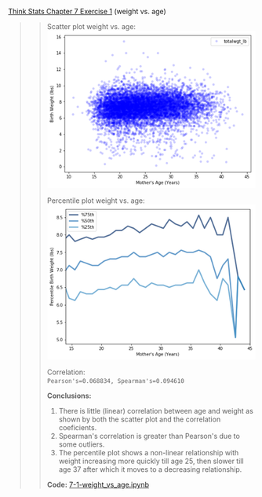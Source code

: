 [Think Stats Chapter 7 Exercise 1](http://greenteapress.com/thinkstats2/html/thinkstats2008.html#toc70) (weight vs. age)

>> Scatter plot weight vs. age:  
>> ![7-1-weight_vs_age-plot-1.png](7-1-weight_vs_age-plot-1.png)  
>>
>> Percentile plot weight vs. age:  
>> ![7-1-weight_vs_age-plot-2.png](7-1-weight_vs_age-plot-2.png)  
>>
>> Correlation:  
>>`Pearson's=0.068834, Spearman's=0.094610`  
>>
>> **Conclusions:**
>>  1. There is little (linear) correlation between age and weight as shown by both the scatter plot and the correlation coeficients.  
>>  2. Spearman's correlation is greater than Pearson's due to some outliers.  
>>  3. The percentile plot shows a non-linear relationship with weight increasing more quickly till age 25, then slower till age 37 after which it moves to a decreasing relationship.  
>>
>> **Code:** [7-1-weight_vs_age.ipynb](7-1-weight_vs_age.ipynb)



